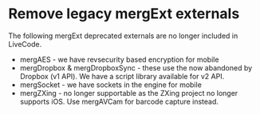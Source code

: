 # Remove legacy mergExt externals

The following mergExt deprecated externals are no longer included in
LiveCode.

- mergAES - we have revsecurity based encryption for mobile
- mergDropbox & mergDropboxSync - these use the now abandoned by Dropbox
(v1 API). We have a script library available for v2 API.
- mergSocket - we have sockets in the engine for mobile
- mergZXing - no longer supportable as the ZXing project no longer
supports iOS. Use mergAVCam for barcode capture instead.
